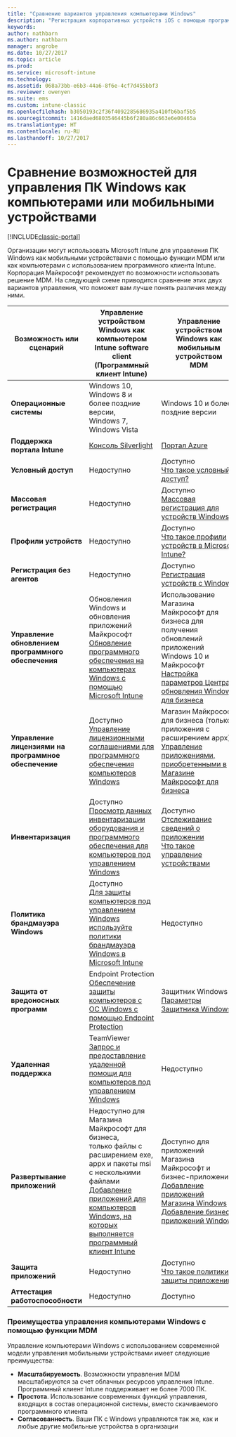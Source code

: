 ```yaml
---
title: "Сравнение вариантов управления компьютерами Windows"
description: "Регистрация корпоративных устройств iOS с помощью программы регистрации устройств Apple (DEP) или Apple Configurator."
keywords: 
author: nathbarn
ms.author: nathbarn
manager: angrobe
ms.date: 10/27/2017
ms.topic: article
ms.prod: 
ms.service: microsoft-intune
ms.technology: 
ms.assetid: 068a73bb-e6b3-44a6-8f6e-4cf7d455bbf3
ms.reviewer: owenyen
ms.suite: ems
ms.custom: intune-classic
ms.openlocfilehash: b3050193c2f36f4092285686935a410fb6baf5b5
ms.sourcegitcommit: 1416daed6803546445b6f280a86c663e6e00465a
ms.translationtype: HT
ms.contentlocale: ru-RU
ms.lasthandoff: 10/27/2017
---
```

# <a name="compare-managing-windows-pcs-as-computers-or-mobile-devices"></a>Сравнение возможностей для управления ПК Windows как компьютерами или мобильными устройствами

[!INCLUDE[classic-portal](../includes/classic-portal.md)]

Организации могут использовать Microsoft Intune для управления ПК Windows как мобильными устройствами с помощью функции MDM или как компьютерами с использованием программного клиента Intune.  Корпорация Майкрософт рекомендует по возможности использовать решение MDM. На следующей схеме приводится сравнение этих двух вариантов управления, что поможет вам лучше понять различия между ними.

|**Возможность или сценарий** |**Управление устройством Windows как компьютером**<br>Intune software client (Программный клиент Intune) | **Управление устройством Windows как мобильным устройством**<br>MDM |
|--------------|-------------------------------|-------------------------------|
|**Операционные системы** |Windows 10, Windows 8 и более поздние версии, Windows 7, Windows Vista | Windows 10 и более поздние версии |
|**Поддержка портала Intune** |[Консоль Silverlight](https://manage.microsoft.com)|[Портал Azure](https://portal.azure.com) |
|**Условный доступ**|Недоступно|Доступно <br>[Что такое условный доступ?](https://docs.microsoft.com/intune-azure/conditional-access/what-is-conditional-access)|
|**Массовая регистрация**|Недоступно|Доступно <br>[Массовая регистрация для устройств Windows](https://docs.microsoft.com/intune-azure/enroll-devices/bulk-enroll-windows)|
|**Профили устройств**|Недоступно|Доступно <br>[Что такое профили устройств в Microsoft Intune?](https://docs.microsoft.com/intune-azure/configure-devices/what-are-device-profiles)|
|**Регистрация без агентов**|Недоступно |Доступно<br>[Регистрация устройств с Windows](https://docs.microsoft.com/intune-azure/enroll-devices/enroll-windows-devices)|
|**Управление обновлением программного обеспечения**| Обновления Windows и обновления приложений Майкрософт<br>[Обновление программного обеспечения на компьютерах Windows с помощью Microsoft Intune](https://docs.microsoft.com/intune/deploy-use/keep-windows-pcs-up-to-date-with-software-updates-in-microsoft-intune)|Использование Магазина Майкрософт для бизнеса для получения обновлений приложений Windows 10 и Майкрософт<br> [Настройка параметров Центра обновления Windows для бизнеса](https://docs.microsoft.com/intune-azure/configure-devices/how-to-configure-windows-update-for-business) |
|**Управление лицензиями на программное обеспечение**|Доступно <br>[Управление лицензионными соглашениями для программного обеспечения компьютеров Windows](https://docs.microsoft.com/intune/deploy-use/manage-license-agreements-for-windows-pc-software-in-microsoft-intune)|Магазин Майкрософт для бизнеса (только приложения с расширением appx)<br>[Управление приложениями, приобретенными в Магазине Майкрософт для бизнеса](https://docs.microsoft.com/intune-azure/manage-apps/wsfb-apps)|
|**Инвентаризация**|Доступно <br>[Просмотр данных инвентаризации оборудования и программного обеспечения для компьютеров под управлением Windows](https://docs.microsoft.com/intune/deploy-use/view-hardware-and-software-inventory-for-windows-pcs-in-microsoft-intune)|Доступно <br>[Отслеживание сведений о приложении](https://docs.microsoft.com/intune/apps-monitor)<br>[Что такое управление устройствами](https://docs.microsoft.com/intune/device-management)|
|**Политика брандмауэра Windows**|Доступно <br>[Для защиты компьютеров под управлением Windows используйте политики брандмауэра Windows в Microsoft Intune](https://docs.microsoft.com/intune/deploy-use/help-protect-windows-pcs-using-windows-firewall-policies-in-microsoft-intune) |Недоступно|
|**Защита от вредоносных программ**|Endpoint Protection<br>[Обеспечение защиты компьютеров с ОС Windows с помощью Endpoint Protection](https://docs.microsoft.com/intune/deploy-use/help-secure-windows-pcs-with-endpoint-protection-for-microsoft-intune)|Защитник Windows<br>[Параметры Защитника Windows](https://docs.microsoft.com/intune-azure/configure-devices/custom-for-windows-10#windows-defender-settings)|
|**Удаленная поддержка** |TeamViewer<br>[Запрос и предоставление удаленной помощи для компьютеров под управлением Windows](https://docs.microsoft.com/intune/deploy-use/request-and-provide-remote-assistance-for-windows-pcs-in-microsoft-intune)|Недоступно |
|**Развертывание приложений** | Недоступно для Магазина Майкрософт для бизнеса,<br>только файлы с расширением exe, appx и пакеты msi с несколькими файлами<br>[Добавление приложений для компьютеров Windows, на которых выполняется программный клиент Intune](https://docs.microsoft.com/intune/deploy-use/add-apps-for-windows-pcs-in-microsoft-intune)|Доступно для приложений Магазина Майкрософт и бизнес-приложений<br>[Добавление приложений Магазина Windows](https://docs.microsoft.com/intune/store-apps-windows)<br>[Добавление бизнес-приложений Windows](https://docs.microsoft.com/intune/lob-apps-windows)|
|**Защита приложений**|Недоступно|Доступно <br>[Что такое политики защиты приложений?](https://docs.microsoft.com/intune-azure/manage-apps/what-is-app-protection-policy)|
|**Аттестация работоспособности**|Недоступно|Доступно|


### <a name="advantages-of-mdm-windows-pc-management"></a>Преимущества управления компьютерами Windows с помощью функции MDM
Управление компьютерами Windows с использованием современной модели управления мобильными устройствами имеет следующие преимущества:
- **Масштабируемость**. Возможности управления MDM масштабируются за счет облачных ресурсов управления Intune. Программный клиент Intune поддерживает не более 7000 ПК.
- **Простота**. Использование современных функций управления, входящих в состав операционной системы, вместо скачиваемого программного клиента
- **Согласованность**. Ваши ПК с Windows управляются так же, как и любые другие мобильные устройства в организации
<!-- - **Cloud optimization** - -->
